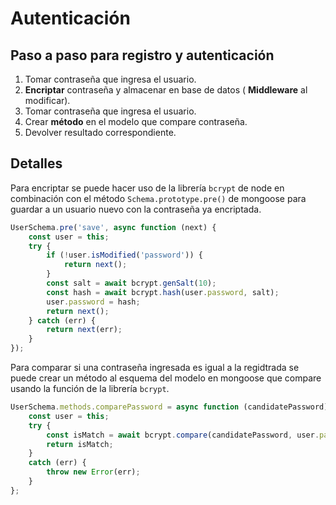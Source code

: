 # Autenticación

## Paso a paso para registro y autenticación

1. Tomar contraseña que ingresa el usuario.
2. **Encriptar** contraseña y almacenar en base de datos ( **Middleware** al modificar).
3. Tomar contraseña que ingresa el usuario.
4. Crear **método** en el modelo que compare contraseña.
5. Devolver resultado correspondiente.

## Detalles

Para encriptar se puede hacer uso de la librería `bcrypt` de node en combinación
con el método `Schema.prototype.pre()` de mongoose para guardar a un usuario
nuevo con la contraseña ya encriptada.

```js
UserSchema.pre('save', async function (next) {
    const user = this;
    try {
        if (!user.isModified('password')) {
            return next();
        }
        const salt = await bcrypt.genSalt(10);
        const hash = await bcrypt.hash(user.password, salt);
        user.password = hash;
        return next();
    } catch (err) {
        return next(err);
    }
});
```

Para comparar si una contraseña ingresada es igual a la regidtrada se puede
crear un método al esquema del modelo en mongoose que compare usando la
función de la librería `bcrypt`.

```js
UserSchema.methods.comparePassword = async function (candidatePassword) {
    const user = this;
    try {
        const isMatch = await bcrypt.compare(candidatePassword, user.password);
        return isMatch;
    }
    catch (err) {
        throw new Error(err);
    }
};
```

